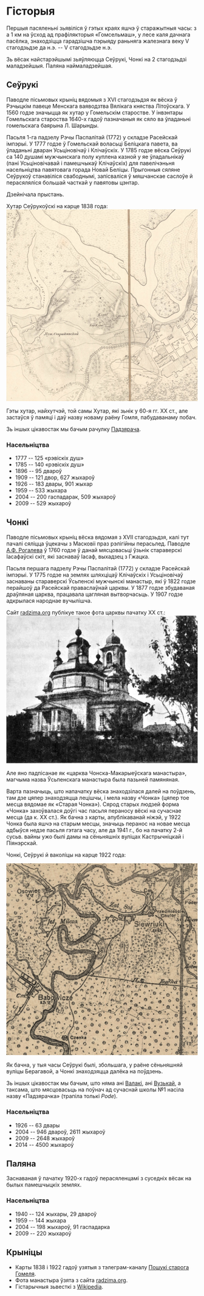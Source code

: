# Гісторыя

Першыя пасяленьні зьявіліся ў гэтых краях яшчэ ў старажытныя часы: з а 1 км на
ўсход ад прафілякторыя «Гомсельмаш», у лесе каля дачнага пасёлка, знаходзіцца
гарадзішча пэрыяду раньняга жалезнага веку V стагодзьдзе да н.э. -- V
стагодзьдзе н.э.

Зь вёсак найстарэйшымі зьяўляюцца Сеўрукі, Чонкі на 2 стагодзьдзі маладзейшыя.
Паляна наймаладзейшая.

## Сеўрукі

Паводле пісьмовых крыніц вядомыя з XVI стагодзьдзя як вёска ў Рэчыцкім павеце
Менскага ваяводзтва Вялікага княства Літоўскага. У 1560 годзе значыцца як хутар
у Гомельскім старостве. У інвэнтары Гомельскага староства 1640-х гадоў
пазначаныя як сяло ва ўладаньні гомельскага баярына Л. Шарынды.

Пасьля 1-га падзелу Рэчы Паспалітай (1772) у складзе Расейскай імпэрыі. У 1777
годзе ў Гомельскай воласьці Беліцкага павета, ва ўладаньні дваран Усьціновічаў
і Клічаўскіх. У 1785 годзе вёска Сеўрукі са 140 душамі мужчынскага полу
куплена казной у яе ўладальнікаў (пані Усьціновічавай і памешчыкаў Клічаўскіх)
для павелічэньня насельніцтва павятовага горада Новай Беліцы. Прыгонныя сяляне
Сеўрукоў станавіліся свабоднымі, запісваліся ў мяшчанскае саслоўе й
перасяляліся большай часткай у павятовы цэнтар.

Дзейнічала прыстань.

Хутар Сеўрукоўскі на карце 1838 года:
   ![Хутар Сеўрукоўскі на карце 1838 года](img/map1838.jpg)

Гэты хутар, найхутчэй, той самы Хутар, які зьнік у 60-я гг. XX ст., але
застаўся ў памяці і даў назву новаму раёну Гомля, пабудаванаму побач.

Зь іншых цікавостак мы бачым рачулку [Падзярача](locations.html).

### Насельніцтва
- 1777 -- 125 «рэвіскіх душ»
- 1785 -- 140 «рэвіскіх душ»
- 1896 -- 95 двароў
- 1909 -- 121 двор, 627 жыхароў
- 1926 -- 183 двары, 901 жыхар
- 1959 -- 533 жыхара
- 2004 -- 200 гаспадарак, 509 жыхароў
- 2009 -- 529 жыхароў

## Чонкі

Паводле пісьмовых крыніц вёска вядомая з XVII стагодзьдзя, калі тут пачалі
сяліцца ўцекачы з Масковіі праз рэлігійны перасьлед. Паводле [А.Ф.
Рогалева](books.html) ў 1760 годзе ў данай мясцовасьці ўзьнік стараверскі
Іасафаўскі скіт, які заснаваў Іасаф, выхадзец з Гжацка.

Пасьля першага падзелу Рэчы Паспалітай (1772) у складзе Расейскай імпэрыі. У
1775 годзе на землях шляхціцаў Клічаўскіх і Усьціновічаў заснаваны стараверскі
Ўсьпенскі мужчынскі манастыр, які ў 1822 годзе перайшоў да Расейскай
праваслаўнай царквы. У 1877 годзе збудаваная драўляная царква, працавала
цагляная вытворчасьць. У 1907 годзе адкрылася народнае вучылішча. 

Сайт [radzima.org](https://www.radzima.org/be/miejsce/chonki.html) публікуе
такое фота царквы пачатку XX ст.:
![Царква](img/czonki-manastyr.jpg)

Але яно падпісанае як «царква Чонска-Макарыеўскага манастыра», магчыма назва
Ўсьпенскага манастыра была пазьней памяняная.

Варта пазначыць, што напачатку вёска знаходзілася далей на поўдзень, там дзе
цяпер знаходзяцца лецішчы, і мела назву «Чонка» (цяпер тое месца вядомае як
«Старая Чонка»). Сярод старых людзей форма «Чонка» захоўвалася доўгі час пасьля
пераносу вёскі на сучаснае месца (да к. XX ст.). Як бачна з карты,
апублікаванай ніжэй, у 1922 Чонка была яшчэ на старым месцы, значыць перанос на
новае месца адбыўся недзе пасьля гэтага часу, але да 1941 г., бо на пачатку 2-й
сусьв. вайны ужо былі дамы на сёньняшніх вуліцах Кастрычніцкай і Піянэрскай.

Чонкі, Сеўрукі й ваколіцы на карце 1922 года:

![Чонкі, Сеўрукі й ваколіцы на карце 1922 года](img/map1922.jpg)

Як бачна, у тыя часы Сеўрукі былі, збольшага, у раёне сёньняшняй вуліцы
Берагавой, а Чонкі знаходзяцца далёка на поўдзень.

Зь іншых цікавостак мы бачым, што няма ані [Валакі](locations.html), ані
[Вузькай](locations.html), а таксама, што мясцовасьць на поўнач ад сучаснай школы
№1 насіла назву «Падзярачка» (трапіла толькі *Pode*).

### Насельніцтва

- 1926 -- 63 двары
- 2004 -- 946 двароў, 2611 жыхароў
- 2009 -- 2648 жыхароў
- 2014 -- 4500 жыхароў

## Паляна

Заснаваная ў пачатку 1920-х гадоў перасяленцамі з суседніх вёсак на былых
памешчыцкіх землях.

### Насельніцтва
- 1940 -- 124 жыхары, 29 двароў
- 1959 -- 144 жыхара
- 2004 -- 198 жыхароў, 91 гаспадарка
- 2009 -- 220 жыхароў

## Крыніцы

- Карты 1838 і 1922 гадоў узятыя з тэлеграм-каналу [Пошукі старога Гомеля](https://t.me/stary_homel).
- Фота манастыра ўзята з сайта [radzima.org](https://www.radzima.org/be/).
- Гістарычныя зьвесткі з [Wikipedia](https://wikipedia.org).
